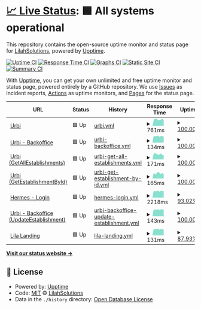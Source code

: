 # [📈 Live Status](https://lilahsolutions.github.io): <!--live status--> **🟩 All systems operational**

This repository contains the open-source uptime monitor and status page for [LilahSolutions](https://lilahsolutions.github.io), powered by [Upptime](https://github.com/upptime/upptime).

[![Uptime CI](https://github.com/LilahSolutions/app-monitor/workflows/Uptime%20CI/badge.svg)](https://github.com/LilahSolutions/app-monitor/actions?query=workflow%3A%22Uptime+CI%22)
[![Response Time CI](https://github.com/LilahSolutions/app-monitor/workflows/Response%20Time%20CI/badge.svg)](https://github.com/LilahSolutions/app-monitor/actions?query=workflow%3A%22Response+Time+CI%22)
[![Graphs CI](https://github.com/LilahSolutions/app-monitor/workflows/Graphs%20CI/badge.svg)](https://github.com/LilahSolutions/app-monitor/actions?query=workflow%3A%22Graphs+CI%22)
[![Static Site CI](https://github.com/LilahSolutions/app-monitor/workflows/Static%20Site%20CI/badge.svg)](https://github.com/LilahSolutions/app-monitor/actions?query=workflow%3A%22Static+Site+CI%22)
[![Summary CI](https://github.com/LilahSolutions/app-monitor/workflows/Summary%20CI/badge.svg)](https://github.com/LilahSolutions/app-monitor/actions?query=workflow%3A%22Summary+CI%22)

With [Upptime](https://upptime.js.org), you can get your own unlimited and free uptime monitor and status page, powered entirely by a GitHub repository. We use [Issues](https://github.com/LilahSolutions/app-monitor/issues) as incident reports, [Actions](https://github.com/LilahSolutions/app-monitor/actions) as uptime monitors, and [Pages](https://lilahsolutions.github.io) for the status page.

<!--start: status pages-->
<!-- This summary is generated by Upptime (https://github.com/upptime/upptime) -->
<!-- Do not edit this manually, your changes will be overwritten -->
<!-- prettier-ignore -->
| URL | Status | History | Response Time | Uptime |
| --- | ------ | ------- | ------------- | ------ |
| <img alt="" src="https://urbi.lilasolutions.com.ar/home/assets/urbi-logotipo.svg" height="13"> [Urbi](https://urbi.lilasolutions.com.ar) | 🟩 Up | [urbi.yml](https://github.com/LilahSolutions/app-monitor/commits/HEAD/history/urbi.yml) | <details><summary><img alt="Response time graph" src="./graphs/urbi/response-time-week.png" height="20"> 761ms</summary><br><a href="https://LilahSolutions.github.io/app-monitor/history/urbi"><img alt="Response time 743" src="https://img.shields.io/endpoint?url=https%3A%2F%2Fraw.githubusercontent.com%2FLilahSolutions%2Fapp-monitor%2FHEAD%2Fapi%2Furbi%2Fresponse-time.json"></a><br><a href="https://LilahSolutions.github.io/app-monitor/history/urbi"><img alt="24-hour response time 833" src="https://img.shields.io/endpoint?url=https%3A%2F%2Fraw.githubusercontent.com%2FLilahSolutions%2Fapp-monitor%2FHEAD%2Fapi%2Furbi%2Fresponse-time-day.json"></a><br><a href="https://LilahSolutions.github.io/app-monitor/history/urbi"><img alt="7-day response time 761" src="https://img.shields.io/endpoint?url=https%3A%2F%2Fraw.githubusercontent.com%2FLilahSolutions%2Fapp-monitor%2FHEAD%2Fapi%2Furbi%2Fresponse-time-week.json"></a><br><a href="https://LilahSolutions.github.io/app-monitor/history/urbi"><img alt="30-day response time 714" src="https://img.shields.io/endpoint?url=https%3A%2F%2Fraw.githubusercontent.com%2FLilahSolutions%2Fapp-monitor%2FHEAD%2Fapi%2Furbi%2Fresponse-time-month.json"></a><br><a href="https://LilahSolutions.github.io/app-monitor/history/urbi"><img alt="1-year response time 743" src="https://img.shields.io/endpoint?url=https%3A%2F%2Fraw.githubusercontent.com%2FLilahSolutions%2Fapp-monitor%2FHEAD%2Fapi%2Furbi%2Fresponse-time-year.json"></a></details> | <details><summary><a href="https://LilahSolutions.github.io/app-monitor/history/urbi">100.00%</a></summary><a href="https://LilahSolutions.github.io/app-monitor/history/urbi"><img alt="All-time uptime 99.89%" src="https://img.shields.io/endpoint?url=https%3A%2F%2Fraw.githubusercontent.com%2FLilahSolutions%2Fapp-monitor%2FHEAD%2Fapi%2Furbi%2Fuptime.json"></a><br><a href="https://LilahSolutions.github.io/app-monitor/history/urbi"><img alt="24-hour uptime 100.00%" src="https://img.shields.io/endpoint?url=https%3A%2F%2Fraw.githubusercontent.com%2FLilahSolutions%2Fapp-monitor%2FHEAD%2Fapi%2Furbi%2Fuptime-day.json"></a><br><a href="https://LilahSolutions.github.io/app-monitor/history/urbi"><img alt="7-day uptime 100.00%" src="https://img.shields.io/endpoint?url=https%3A%2F%2Fraw.githubusercontent.com%2FLilahSolutions%2Fapp-monitor%2FHEAD%2Fapi%2Furbi%2Fuptime-week.json"></a><br><a href="https://LilahSolutions.github.io/app-monitor/history/urbi"><img alt="30-day uptime 99.85%" src="https://img.shields.io/endpoint?url=https%3A%2F%2Fraw.githubusercontent.com%2FLilahSolutions%2Fapp-monitor%2FHEAD%2Fapi%2Furbi%2Fuptime-month.json"></a><br><a href="https://LilahSolutions.github.io/app-monitor/history/urbi"><img alt="1-year uptime 99.89%" src="https://img.shields.io/endpoint?url=https%3A%2F%2Fraw.githubusercontent.com%2FLilahSolutions%2Fapp-monitor%2FHEAD%2Fapi%2Furbi%2Fuptime-year.json"></a></details>
| <img alt="" src="https://urbi.lilasolutions.com.ar/home/assets/urbi-logotipo.svg" height="13"> [Urbi - Backoffice](https://urbi.lilasolutions.com.ar/backoffice) | 🟩 Up | [urbi-backoffice.yml](https://github.com/LilahSolutions/app-monitor/commits/HEAD/history/urbi-backoffice.yml) | <details><summary><img alt="Response time graph" src="./graphs/urbi-backoffice/response-time-week.png" height="20"> 134ms</summary><br><a href="https://LilahSolutions.github.io/app-monitor/history/urbi-backoffice"><img alt="Response time 133" src="https://img.shields.io/endpoint?url=https%3A%2F%2Fraw.githubusercontent.com%2FLilahSolutions%2Fapp-monitor%2FHEAD%2Fapi%2Furbi-backoffice%2Fresponse-time.json"></a><br><a href="https://LilahSolutions.github.io/app-monitor/history/urbi-backoffice"><img alt="24-hour response time 138" src="https://img.shields.io/endpoint?url=https%3A%2F%2Fraw.githubusercontent.com%2FLilahSolutions%2Fapp-monitor%2FHEAD%2Fapi%2Furbi-backoffice%2Fresponse-time-day.json"></a><br><a href="https://LilahSolutions.github.io/app-monitor/history/urbi-backoffice"><img alt="7-day response time 134" src="https://img.shields.io/endpoint?url=https%3A%2F%2Fraw.githubusercontent.com%2FLilahSolutions%2Fapp-monitor%2FHEAD%2Fapi%2Furbi-backoffice%2Fresponse-time-week.json"></a><br><a href="https://LilahSolutions.github.io/app-monitor/history/urbi-backoffice"><img alt="30-day response time 135" src="https://img.shields.io/endpoint?url=https%3A%2F%2Fraw.githubusercontent.com%2FLilahSolutions%2Fapp-monitor%2FHEAD%2Fapi%2Furbi-backoffice%2Fresponse-time-month.json"></a><br><a href="https://LilahSolutions.github.io/app-monitor/history/urbi-backoffice"><img alt="1-year response time 133" src="https://img.shields.io/endpoint?url=https%3A%2F%2Fraw.githubusercontent.com%2FLilahSolutions%2Fapp-monitor%2FHEAD%2Fapi%2Furbi-backoffice%2Fresponse-time-year.json"></a></details> | <details><summary><a href="https://LilahSolutions.github.io/app-monitor/history/urbi-backoffice">100.00%</a></summary><a href="https://LilahSolutions.github.io/app-monitor/history/urbi-backoffice"><img alt="All-time uptime 99.89%" src="https://img.shields.io/endpoint?url=https%3A%2F%2Fraw.githubusercontent.com%2FLilahSolutions%2Fapp-monitor%2FHEAD%2Fapi%2Furbi-backoffice%2Fuptime.json"></a><br><a href="https://LilahSolutions.github.io/app-monitor/history/urbi-backoffice"><img alt="24-hour uptime 100.00%" src="https://img.shields.io/endpoint?url=https%3A%2F%2Fraw.githubusercontent.com%2FLilahSolutions%2Fapp-monitor%2FHEAD%2Fapi%2Furbi-backoffice%2Fuptime-day.json"></a><br><a href="https://LilahSolutions.github.io/app-monitor/history/urbi-backoffice"><img alt="7-day uptime 100.00%" src="https://img.shields.io/endpoint?url=https%3A%2F%2Fraw.githubusercontent.com%2FLilahSolutions%2Fapp-monitor%2FHEAD%2Fapi%2Furbi-backoffice%2Fuptime-week.json"></a><br><a href="https://LilahSolutions.github.io/app-monitor/history/urbi-backoffice"><img alt="30-day uptime 99.85%" src="https://img.shields.io/endpoint?url=https%3A%2F%2Fraw.githubusercontent.com%2FLilahSolutions%2Fapp-monitor%2FHEAD%2Fapi%2Furbi-backoffice%2Fuptime-month.json"></a><br><a href="https://LilahSolutions.github.io/app-monitor/history/urbi-backoffice"><img alt="1-year uptime 99.89%" src="https://img.shields.io/endpoint?url=https%3A%2F%2Fraw.githubusercontent.com%2FLilahSolutions%2Fapp-monitor%2FHEAD%2Fapi%2Furbi-backoffice%2Fuptime-year.json"></a></details>
| <img alt="" src="https://urbi.lilasolutions.com.ar/home/assets/urbi-logotipo.svg" height="13"> [Urbi (GetAllEstablishments)](https://urbi.lilasolutions.com.ar/api/aegir-backend/establishments) | 🟩 Up | [urbi-get-all-establishments.yml](https://github.com/LilahSolutions/app-monitor/commits/HEAD/history/urbi-get-all-establishments.yml) | <details><summary><img alt="Response time graph" src="./graphs/urbi-get-all-establishments/response-time-week.png" height="20"> 171ms</summary><br><a href="https://LilahSolutions.github.io/app-monitor/history/urbi-get-all-establishments"><img alt="Response time 435" src="https://img.shields.io/endpoint?url=https%3A%2F%2Fraw.githubusercontent.com%2FLilahSolutions%2Fapp-monitor%2FHEAD%2Fapi%2Furbi-get-all-establishments%2Fresponse-time.json"></a><br><a href="https://LilahSolutions.github.io/app-monitor/history/urbi-get-all-establishments"><img alt="24-hour response time 184" src="https://img.shields.io/endpoint?url=https%3A%2F%2Fraw.githubusercontent.com%2FLilahSolutions%2Fapp-monitor%2FHEAD%2Fapi%2Furbi-get-all-establishments%2Fresponse-time-day.json"></a><br><a href="https://LilahSolutions.github.io/app-monitor/history/urbi-get-all-establishments"><img alt="7-day response time 171" src="https://img.shields.io/endpoint?url=https%3A%2F%2Fraw.githubusercontent.com%2FLilahSolutions%2Fapp-monitor%2FHEAD%2Fapi%2Furbi-get-all-establishments%2Fresponse-time-week.json"></a><br><a href="https://LilahSolutions.github.io/app-monitor/history/urbi-get-all-establishments"><img alt="30-day response time 570" src="https://img.shields.io/endpoint?url=https%3A%2F%2Fraw.githubusercontent.com%2FLilahSolutions%2Fapp-monitor%2FHEAD%2Fapi%2Furbi-get-all-establishments%2Fresponse-time-month.json"></a><br><a href="https://LilahSolutions.github.io/app-monitor/history/urbi-get-all-establishments"><img alt="1-year response time 435" src="https://img.shields.io/endpoint?url=https%3A%2F%2Fraw.githubusercontent.com%2FLilahSolutions%2Fapp-monitor%2FHEAD%2Fapi%2Furbi-get-all-establishments%2Fresponse-time-year.json"></a></details> | <details><summary><a href="https://LilahSolutions.github.io/app-monitor/history/urbi-get-all-establishments">100.00%</a></summary><a href="https://LilahSolutions.github.io/app-monitor/history/urbi-get-all-establishments"><img alt="All-time uptime 99.46%" src="https://img.shields.io/endpoint?url=https%3A%2F%2Fraw.githubusercontent.com%2FLilahSolutions%2Fapp-monitor%2FHEAD%2Fapi%2Furbi-get-all-establishments%2Fuptime.json"></a><br><a href="https://LilahSolutions.github.io/app-monitor/history/urbi-get-all-establishments"><img alt="24-hour uptime 100.00%" src="https://img.shields.io/endpoint?url=https%3A%2F%2Fraw.githubusercontent.com%2FLilahSolutions%2Fapp-monitor%2FHEAD%2Fapi%2Furbi-get-all-establishments%2Fuptime-day.json"></a><br><a href="https://LilahSolutions.github.io/app-monitor/history/urbi-get-all-establishments"><img alt="7-day uptime 100.00%" src="https://img.shields.io/endpoint?url=https%3A%2F%2Fraw.githubusercontent.com%2FLilahSolutions%2Fapp-monitor%2FHEAD%2Fapi%2Furbi-get-all-establishments%2Fuptime-week.json"></a><br><a href="https://LilahSolutions.github.io/app-monitor/history/urbi-get-all-establishments"><img alt="30-day uptime 99.27%" src="https://img.shields.io/endpoint?url=https%3A%2F%2Fraw.githubusercontent.com%2FLilahSolutions%2Fapp-monitor%2FHEAD%2Fapi%2Furbi-get-all-establishments%2Fuptime-month.json"></a><br><a href="https://LilahSolutions.github.io/app-monitor/history/urbi-get-all-establishments"><img alt="1-year uptime 99.46%" src="https://img.shields.io/endpoint?url=https%3A%2F%2Fraw.githubusercontent.com%2FLilahSolutions%2Fapp-monitor%2FHEAD%2Fapi%2Furbi-get-all-establishments%2Fuptime-year.json"></a></details>
| <img alt="" src="https://urbi.lilasolutions.com.ar/home/assets/urbi-logotipo.svg" height="13"> [Urbi (GetEstablishmentById)](https://urbi.lilasolutions.com.ar/api/aegir-backend/establishments/22ffa460-6890-4877-9e23-857565010a8d) | 🟩 Up | [urbi-get-establishment-by-id.yml](https://github.com/LilahSolutions/app-monitor/commits/HEAD/history/urbi-get-establishment-by-id.yml) | <details><summary><img alt="Response time graph" src="./graphs/urbi-get-establishment-by-id/response-time-week.png" height="20"> 165ms</summary><br><a href="https://LilahSolutions.github.io/app-monitor/history/urbi-get-establishment-by-id"><img alt="Response time 426" src="https://img.shields.io/endpoint?url=https%3A%2F%2Fraw.githubusercontent.com%2FLilahSolutions%2Fapp-monitor%2FHEAD%2Fapi%2Furbi-get-establishment-by-id%2Fresponse-time.json"></a><br><a href="https://LilahSolutions.github.io/app-monitor/history/urbi-get-establishment-by-id"><img alt="24-hour response time 150" src="https://img.shields.io/endpoint?url=https%3A%2F%2Fraw.githubusercontent.com%2FLilahSolutions%2Fapp-monitor%2FHEAD%2Fapi%2Furbi-get-establishment-by-id%2Fresponse-time-day.json"></a><br><a href="https://LilahSolutions.github.io/app-monitor/history/urbi-get-establishment-by-id"><img alt="7-day response time 165" src="https://img.shields.io/endpoint?url=https%3A%2F%2Fraw.githubusercontent.com%2FLilahSolutions%2Fapp-monitor%2FHEAD%2Fapi%2Furbi-get-establishment-by-id%2Fresponse-time-week.json"></a><br><a href="https://LilahSolutions.github.io/app-monitor/history/urbi-get-establishment-by-id"><img alt="30-day response time 571" src="https://img.shields.io/endpoint?url=https%3A%2F%2Fraw.githubusercontent.com%2FLilahSolutions%2Fapp-monitor%2FHEAD%2Fapi%2Furbi-get-establishment-by-id%2Fresponse-time-month.json"></a><br><a href="https://LilahSolutions.github.io/app-monitor/history/urbi-get-establishment-by-id"><img alt="1-year response time 426" src="https://img.shields.io/endpoint?url=https%3A%2F%2Fraw.githubusercontent.com%2FLilahSolutions%2Fapp-monitor%2FHEAD%2Fapi%2Furbi-get-establishment-by-id%2Fresponse-time-year.json"></a></details> | <details><summary><a href="https://LilahSolutions.github.io/app-monitor/history/urbi-get-establishment-by-id">100.00%</a></summary><a href="https://LilahSolutions.github.io/app-monitor/history/urbi-get-establishment-by-id"><img alt="All-time uptime 99.49%" src="https://img.shields.io/endpoint?url=https%3A%2F%2Fraw.githubusercontent.com%2FLilahSolutions%2Fapp-monitor%2FHEAD%2Fapi%2Furbi-get-establishment-by-id%2Fuptime.json"></a><br><a href="https://LilahSolutions.github.io/app-monitor/history/urbi-get-establishment-by-id"><img alt="24-hour uptime 100.00%" src="https://img.shields.io/endpoint?url=https%3A%2F%2Fraw.githubusercontent.com%2FLilahSolutions%2Fapp-monitor%2FHEAD%2Fapi%2Furbi-get-establishment-by-id%2Fuptime-day.json"></a><br><a href="https://LilahSolutions.github.io/app-monitor/history/urbi-get-establishment-by-id"><img alt="7-day uptime 100.00%" src="https://img.shields.io/endpoint?url=https%3A%2F%2Fraw.githubusercontent.com%2FLilahSolutions%2Fapp-monitor%2FHEAD%2Fapi%2Furbi-get-establishment-by-id%2Fuptime-week.json"></a><br><a href="https://LilahSolutions.github.io/app-monitor/history/urbi-get-establishment-by-id"><img alt="30-day uptime 99.31%" src="https://img.shields.io/endpoint?url=https%3A%2F%2Fraw.githubusercontent.com%2FLilahSolutions%2Fapp-monitor%2FHEAD%2Fapi%2Furbi-get-establishment-by-id%2Fuptime-month.json"></a><br><a href="https://LilahSolutions.github.io/app-monitor/history/urbi-get-establishment-by-id"><img alt="1-year uptime 99.49%" src="https://img.shields.io/endpoint?url=https%3A%2F%2Fraw.githubusercontent.com%2FLilahSolutions%2Fapp-monitor%2FHEAD%2Fapi%2Furbi-get-establishment-by-id%2Fuptime-year.json"></a></details>
| <img alt="" src="https://urbi.lilasolutions.com.ar/home/assets/urbi-logotipo.svg" height="13"> [Hermes - Login](https://urbi.lilasolutions.com.ar/api/hermes-user/users/login?from=aegir-backoffice) | 🟩 Up | [hermes-login.yml](https://github.com/LilahSolutions/app-monitor/commits/HEAD/history/hermes-login.yml) | <details><summary><img alt="Response time graph" src="./graphs/hermes-login/response-time-week.png" height="20"> 2218ms</summary><br><a href="https://LilahSolutions.github.io/app-monitor/history/hermes-login"><img alt="Response time 1086" src="https://img.shields.io/endpoint?url=https%3A%2F%2Fraw.githubusercontent.com%2FLilahSolutions%2Fapp-monitor%2FHEAD%2Fapi%2Fhermes-login%2Fresponse-time.json"></a><br><a href="https://LilahSolutions.github.io/app-monitor/history/hermes-login"><img alt="24-hour response time 7034" src="https://img.shields.io/endpoint?url=https%3A%2F%2Fraw.githubusercontent.com%2FLilahSolutions%2Fapp-monitor%2FHEAD%2Fapi%2Fhermes-login%2Fresponse-time-day.json"></a><br><a href="https://LilahSolutions.github.io/app-monitor/history/hermes-login"><img alt="7-day response time 2218" src="https://img.shields.io/endpoint?url=https%3A%2F%2Fraw.githubusercontent.com%2FLilahSolutions%2Fapp-monitor%2FHEAD%2Fapi%2Fhermes-login%2Fresponse-time-week.json"></a><br><a href="https://LilahSolutions.github.io/app-monitor/history/hermes-login"><img alt="30-day response time 1550" src="https://img.shields.io/endpoint?url=https%3A%2F%2Fraw.githubusercontent.com%2FLilahSolutions%2Fapp-monitor%2FHEAD%2Fapi%2Fhermes-login%2Fresponse-time-month.json"></a><br><a href="https://LilahSolutions.github.io/app-monitor/history/hermes-login"><img alt="1-year response time 1086" src="https://img.shields.io/endpoint?url=https%3A%2F%2Fraw.githubusercontent.com%2FLilahSolutions%2Fapp-monitor%2FHEAD%2Fapi%2Fhermes-login%2Fresponse-time-year.json"></a></details> | <details><summary><a href="https://LilahSolutions.github.io/app-monitor/history/hermes-login">93.02%</a></summary><a href="https://LilahSolutions.github.io/app-monitor/history/hermes-login"><img alt="All-time uptime 97.93%" src="https://img.shields.io/endpoint?url=https%3A%2F%2Fraw.githubusercontent.com%2FLilahSolutions%2Fapp-monitor%2FHEAD%2Fapi%2Fhermes-login%2Fuptime.json"></a><br><a href="https://LilahSolutions.github.io/app-monitor/history/hermes-login"><img alt="24-hour uptime 51.16%" src="https://img.shields.io/endpoint?url=https%3A%2F%2Fraw.githubusercontent.com%2FLilahSolutions%2Fapp-monitor%2FHEAD%2Fapi%2Fhermes-login%2Fuptime-day.json"></a><br><a href="https://LilahSolutions.github.io/app-monitor/history/hermes-login"><img alt="7-day uptime 93.02%" src="https://img.shields.io/endpoint?url=https%3A%2F%2Fraw.githubusercontent.com%2FLilahSolutions%2Fapp-monitor%2FHEAD%2Fapi%2Fhermes-login%2Fuptime-week.json"></a><br><a href="https://LilahSolutions.github.io/app-monitor/history/hermes-login"><img alt="30-day uptime 97.51%" src="https://img.shields.io/endpoint?url=https%3A%2F%2Fraw.githubusercontent.com%2FLilahSolutions%2Fapp-monitor%2FHEAD%2Fapi%2Fhermes-login%2Fuptime-month.json"></a><br><a href="https://LilahSolutions.github.io/app-monitor/history/hermes-login"><img alt="1-year uptime 97.93%" src="https://img.shields.io/endpoint?url=https%3A%2F%2Fraw.githubusercontent.com%2FLilahSolutions%2Fapp-monitor%2FHEAD%2Fapi%2Fhermes-login%2Fuptime-year.json"></a></details>
| <img alt="" src="https://urbi.lilasolutions.com.ar/home/assets/urbi-logotipo.svg" height="13"> [Urbi - Backoffice (UpdateEstablishment)](https://urbi.lilasolutions.com.ar/api/aegir-backend/establishments/df4cfd9c-c753-48d6-aeea-a35934feeb25?part=status) | 🟩 Up | [urbi-backoffice-update-establishment.yml](https://github.com/LilahSolutions/app-monitor/commits/HEAD/history/urbi-backoffice-update-establishment.yml) | <details><summary><img alt="Response time graph" src="./graphs/urbi-backoffice-update-establishment/response-time-week.png" height="20"> 143ms</summary><br><a href="https://LilahSolutions.github.io/app-monitor/history/urbi-backoffice-update-establishment"><img alt="Response time 290" src="https://img.shields.io/endpoint?url=https%3A%2F%2Fraw.githubusercontent.com%2FLilahSolutions%2Fapp-monitor%2FHEAD%2Fapi%2Furbi-backoffice-update-establishment%2Fresponse-time.json"></a><br><a href="https://LilahSolutions.github.io/app-monitor/history/urbi-backoffice-update-establishment"><img alt="24-hour response time 147" src="https://img.shields.io/endpoint?url=https%3A%2F%2Fraw.githubusercontent.com%2FLilahSolutions%2Fapp-monitor%2FHEAD%2Fapi%2Furbi-backoffice-update-establishment%2Fresponse-time-day.json"></a><br><a href="https://LilahSolutions.github.io/app-monitor/history/urbi-backoffice-update-establishment"><img alt="7-day response time 143" src="https://img.shields.io/endpoint?url=https%3A%2F%2Fraw.githubusercontent.com%2FLilahSolutions%2Fapp-monitor%2FHEAD%2Fapi%2Furbi-backoffice-update-establishment%2Fresponse-time-week.json"></a><br><a href="https://LilahSolutions.github.io/app-monitor/history/urbi-backoffice-update-establishment"><img alt="30-day response time 366" src="https://img.shields.io/endpoint?url=https%3A%2F%2Fraw.githubusercontent.com%2FLilahSolutions%2Fapp-monitor%2FHEAD%2Fapi%2Furbi-backoffice-update-establishment%2Fresponse-time-month.json"></a><br><a href="https://LilahSolutions.github.io/app-monitor/history/urbi-backoffice-update-establishment"><img alt="1-year response time 290" src="https://img.shields.io/endpoint?url=https%3A%2F%2Fraw.githubusercontent.com%2FLilahSolutions%2Fapp-monitor%2FHEAD%2Fapi%2Furbi-backoffice-update-establishment%2Fresponse-time-year.json"></a></details> | <details><summary><a href="https://LilahSolutions.github.io/app-monitor/history/urbi-backoffice-update-establishment">100.00%</a></summary><a href="https://LilahSolutions.github.io/app-monitor/history/urbi-backoffice-update-establishment"><img alt="All-time uptime 99.32%" src="https://img.shields.io/endpoint?url=https%3A%2F%2Fraw.githubusercontent.com%2FLilahSolutions%2Fapp-monitor%2FHEAD%2Fapi%2Furbi-backoffice-update-establishment%2Fuptime.json"></a><br><a href="https://LilahSolutions.github.io/app-monitor/history/urbi-backoffice-update-establishment"><img alt="24-hour uptime 100.00%" src="https://img.shields.io/endpoint?url=https%3A%2F%2Fraw.githubusercontent.com%2FLilahSolutions%2Fapp-monitor%2FHEAD%2Fapi%2Furbi-backoffice-update-establishment%2Fuptime-day.json"></a><br><a href="https://LilahSolutions.github.io/app-monitor/history/urbi-backoffice-update-establishment"><img alt="7-day uptime 100.00%" src="https://img.shields.io/endpoint?url=https%3A%2F%2Fraw.githubusercontent.com%2FLilahSolutions%2Fapp-monitor%2FHEAD%2Fapi%2Furbi-backoffice-update-establishment%2Fuptime-week.json"></a><br><a href="https://LilahSolutions.github.io/app-monitor/history/urbi-backoffice-update-establishment"><img alt="30-day uptime 99.08%" src="https://img.shields.io/endpoint?url=https%3A%2F%2Fraw.githubusercontent.com%2FLilahSolutions%2Fapp-monitor%2FHEAD%2Fapi%2Furbi-backoffice-update-establishment%2Fuptime-month.json"></a><br><a href="https://LilahSolutions.github.io/app-monitor/history/urbi-backoffice-update-establishment"><img alt="1-year uptime 99.32%" src="https://img.shields.io/endpoint?url=https%3A%2F%2Fraw.githubusercontent.com%2FLilahSolutions%2Fapp-monitor%2FHEAD%2Fapi%2Furbi-backoffice-update-establishment%2Fuptime-year.json"></a></details>
| <img alt="" src="https://urbi.lilasolutions.com.ar/landing/images/lila-logo-color.png" height="13"> [Lila Landing](https://urbi.lilasolutions.com.ar/landing/) | 🟩 Up | [lila-landing.yml](https://github.com/LilahSolutions/app-monitor/commits/HEAD/history/lila-landing.yml) | <details><summary><img alt="Response time graph" src="./graphs/lila-landing/response-time-week.png" height="20"> 131ms</summary><br><a href="https://LilahSolutions.github.io/app-monitor/history/lila-landing"><img alt="Response time 416" src="https://img.shields.io/endpoint?url=https%3A%2F%2Fraw.githubusercontent.com%2FLilahSolutions%2Fapp-monitor%2FHEAD%2Fapi%2Flila-landing%2Fresponse-time.json"></a><br><a href="https://LilahSolutions.github.io/app-monitor/history/lila-landing"><img alt="24-hour response time 134" src="https://img.shields.io/endpoint?url=https%3A%2F%2Fraw.githubusercontent.com%2FLilahSolutions%2Fapp-monitor%2FHEAD%2Fapi%2Flila-landing%2Fresponse-time-day.json"></a><br><a href="https://LilahSolutions.github.io/app-monitor/history/lila-landing"><img alt="7-day response time 131" src="https://img.shields.io/endpoint?url=https%3A%2F%2Fraw.githubusercontent.com%2FLilahSolutions%2Fapp-monitor%2FHEAD%2Fapi%2Flila-landing%2Fresponse-time-week.json"></a><br><a href="https://LilahSolutions.github.io/app-monitor/history/lila-landing"><img alt="30-day response time 137" src="https://img.shields.io/endpoint?url=https%3A%2F%2Fraw.githubusercontent.com%2FLilahSolutions%2Fapp-monitor%2FHEAD%2Fapi%2Flila-landing%2Fresponse-time-month.json"></a><br><a href="https://LilahSolutions.github.io/app-monitor/history/lila-landing"><img alt="1-year response time 416" src="https://img.shields.io/endpoint?url=https%3A%2F%2Fraw.githubusercontent.com%2FLilahSolutions%2Fapp-monitor%2FHEAD%2Fapi%2Flila-landing%2Fresponse-time-year.json"></a></details> | <details><summary><a href="https://LilahSolutions.github.io/app-monitor/history/lila-landing">87.93%</a></summary><a href="https://LilahSolutions.github.io/app-monitor/history/lila-landing"><img alt="All-time uptime 97.86%" src="https://img.shields.io/endpoint?url=https%3A%2F%2Fraw.githubusercontent.com%2FLilahSolutions%2Fapp-monitor%2FHEAD%2Fapi%2Flila-landing%2Fuptime.json"></a><br><a href="https://LilahSolutions.github.io/app-monitor/history/lila-landing"><img alt="24-hour uptime 100.00%" src="https://img.shields.io/endpoint?url=https%3A%2F%2Fraw.githubusercontent.com%2FLilahSolutions%2Fapp-monitor%2FHEAD%2Fapi%2Flila-landing%2Fuptime-day.json"></a><br><a href="https://LilahSolutions.github.io/app-monitor/history/lila-landing"><img alt="7-day uptime 87.93%" src="https://img.shields.io/endpoint?url=https%3A%2F%2Fraw.githubusercontent.com%2FLilahSolutions%2Fapp-monitor%2FHEAD%2Fapi%2Flila-landing%2Fuptime-week.json"></a><br><a href="https://LilahSolutions.github.io/app-monitor/history/lila-landing"><img alt="30-day uptime 97.07%" src="https://img.shields.io/endpoint?url=https%3A%2F%2Fraw.githubusercontent.com%2FLilahSolutions%2Fapp-monitor%2FHEAD%2Fapi%2Flila-landing%2Fuptime-month.json"></a><br><a href="https://LilahSolutions.github.io/app-monitor/history/lila-landing"><img alt="1-year uptime 97.86%" src="https://img.shields.io/endpoint?url=https%3A%2F%2Fraw.githubusercontent.com%2FLilahSolutions%2Fapp-monitor%2FHEAD%2Fapi%2Flila-landing%2Fuptime-year.json"></a></details>

<!--end: status pages-->

[**Visit our status website →**](https://lilahsolutions.github.io)

## 📄 License

- Powered by: [Upptime](https://github.com/upptime/upptime)
- Code: [MIT](./LICENSE) © [LilahSolutions](https://lilahsolutions.github.io)
- Data in the `./history` directory: [Open Database License](https://opendatacommons.org/licenses/odbl/1-0/)
